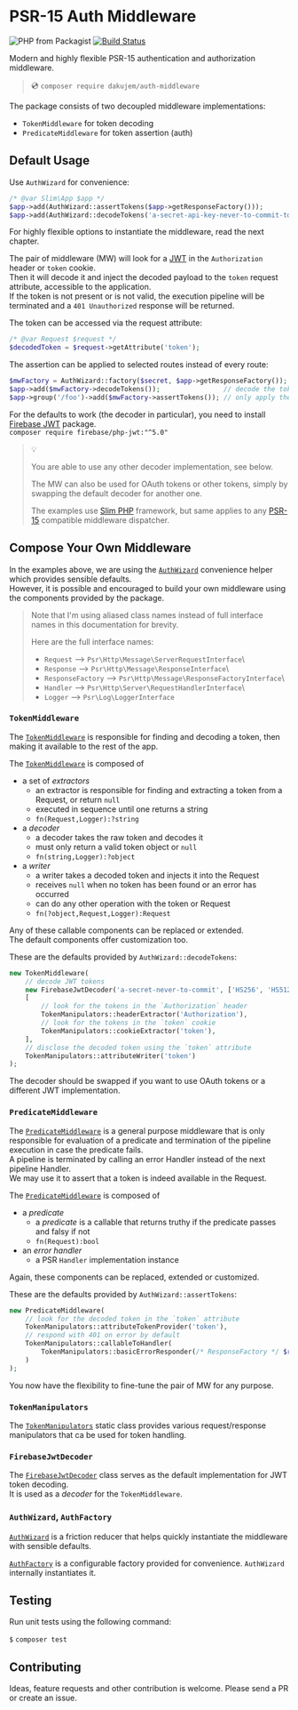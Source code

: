 # PSR-15 Auth Middleware

![PHP from Packagist](https://img.shields.io/packagist/php-v/dakujem/auth-middleware)
[![Build Status](https://travis-ci.org/dakujem/auth-middleware.svg?branch=main)](https://travis-ci.org/dakujem/auth-middleware)

Modern and highly flexible PSR-15 authentication and authorization middleware.

> 💿 `composer require dakujem/auth-middleware`


The package consists of two decoupled middleware implementations:
- `TokenMiddleware` for token decoding
- `PredicateMiddleware` for token assertion (auth)


## Default Usage

Use `AuthWizard` for convenience:
```php
/* @var Slim\App $app */
$app->add(AuthWizard::assertTokens($app->getResponseFactory()));
$app->add(AuthWizard::decodeTokens('a-secret-api-key-never-to-commit-to-a-repo'));
```
For highly flexible options to instantiate the middleware, read the next chapter.

The pair of middleware (MW) will look for a [JWT](https://jwt.io/introduction/)
in the `Authorization` header or `token` cookie.\
Then it will decode it and inject the decoded payload to the `token` request attribute,
accessible to the application.\
If the token is not present or is not valid, the execution pipeline will be terminated
and a `401 Unauthorized` response will be returned.

The token can be accessed via the request attribute:
```php
/* @var Request $request */
$decodedToken = $request->getAttribute('token');
```

The assertion can be applied to selected routes instead of every route:
```php
$mwFactory = AuthWizard::factory($secret, $app->getResponseFactory());
$app->add($mwFactory->decodeTokens());                // decode the token for all routes, but
$app->group('/foo')->add($mwFactory->assertTokens()); // only apply the assertion for selected ones
```

For the defaults to work (the decoder in particular),
you need to install [Firebase JWT](https://github.com/firebase/php-jwt) package.\
`composer require firebase/php-jwt:"^5.0"`

>
> 💡
>
> You are able to use any other decoder implementation, see below.
>
> The MW can also be used for OAuth tokens or other tokens,
> simply by swapping the default decoder for another one.
>
> The examples use [Slim PHP](https://www.slimframework.com) framework,
> but same applies to any [PSR-15](https://www.php-fig.org/psr/psr-15/) compatible middleware dispatcher.
>


## Compose Your Own Middleware

In the examples above, we are using the [`AuthWizard`] convenience helper which provides sensible defaults.\
However, it is possible and encouraged to build your own middleware using the components provided by the package.

>
> Note that I'm using aliased class names instead of full interface names in this documentation for brevity.
>
> Here are the full interface names:
> - `Request` --> `Psr\Http\Message\ServerRequestInterface`\
> - `Response` --> `Psr\Http\Message\ResponseInterface`\
> - `ResponseFactory` --> `Psr\Http\Message\ResponseFactoryInterface`\
> - `Handler` --> `Psr\Http\Server\RequestHandlerInterface`\
> - `Logger` --> `Psr\Log\LoggerInterface`
>


### `TokenMiddleware`

The [`TokenMiddleware`] is responsible for finding and decoding a token,
then making it available to the rest of the app.

The [`TokenMiddleware`] is composed of
- a set of _extractors_
    - an extractor is responsible for finding and extracting a token from a Request, or return `null`
    - executed in sequence until one returns a string
    - `fn(Request,Logger):?string`
- a _decoder_
    - a decoder takes the raw token and decodes it
    - must only return a valid token object or `null`
    - `fn(string,Logger):?object`
- a _writer_
    - a writer takes a decoded token and injects it into the Request
    - receives `null` when no token has been found or an error has occurred
    - can do any other operation with the token or Request
    - `fn(?object,Request,Logger):Request`

Any of these callable components can be replaced or extended.\
The default components offer customization too.

These are the defaults provided by `AuthWizard::decodeTokens`:
```php
new TokenMiddleware(
    // decode JWT tokens
    new FirebaseJwtDecoder('a-secret-never-to-commit', ['HS256', 'HS512', 'HS384']),
    [
        // look for the tokens in the `Authorization` header
        TokenManipulators::headerExtractor('Authorization'),
        // look for the tokens in the `token` cookie
        TokenManipulators::cookieExtractor('token'),
    ],
    // disclose the decoded token using the `token` attribute
    TokenManipulators::attributeWriter('token')
);
```
The decoder should be swapped if you want to use OAuth tokens or a different JWT implementation.


### `PredicateMiddleware`

The [`PredicateMiddleware`] is a general purpose middleware that is only responsible for evaluation of a predicate and
termination of the pipeline execution in case the predicate fails.\
A pipeline is terminated by calling an error Handler instead of the next pipeline Handler.\
We may use it to assert that a token is indeed available in the Request.

The [`PredicateMiddleware`] is composed of
- a _predicate_
    - a _predicate_ is a callable that returns truthy if the predicate passes and falsy if not
    - `fn(Request):bool`
- an _error handler_
    - a PSR `Handler` implementation instance

Again, these components can be replaced, extended or customized.

These are the defaults provided by `AuthWizard::assertTokens`:
```php
new PredicateMiddleware(
    // look for the decoded token in the `token` attribute
    TokenManipulators::attributeTokenProvider('token'),
    // respond with 401 on error by default
    TokenManipulators::callableToHandler(
        TokenManipulators::basicErrorResponder(/* ResponseFactory */ $responseFactory, 401)
    )
);
```

You now have the flexibility to fine-tune the pair of MW for any purpose.


### `TokenManipulators`

The [`TokenManipulators`] static class provides various request/response manipulators
that ca be used for token handling.


### `FirebaseJwtDecoder`

The [`FirebaseJwtDecoder`] class serves as the default implementation for JWT token decoding.\
It is used as a _decoder_ for the `TokenMiddleware`.


### `AuthWizard`, `AuthFactory`

[`AuthWizard`] is a friction reducer that helps quickly instantiate the middleware with sensible defaults.

[`AuthFactory`] is a configurable factory provided for convenience. `AuthWizard` internally instantiates it.


## Testing

Run unit tests using the following command:

`$` `composer test`


## Contributing

Ideas, feature requests and other contribution is welcome.
Please send a PR or create an issue.




[`TokenMiddleware`]:      src/TokenMiddleware.php
[`PredicateMiddleware`]:  src/PredicateMiddleware.php
[`TokenManipulators`]:    src/TokenManipulators.php
[`FirebaseJwtDecoder`]:   src/FirebaseJwtDecoder.php
[`AuthWizard`]:           src/Support/AuthWizard.php
[`AuthFactory`]:          src/Support/AuthFactory.php

